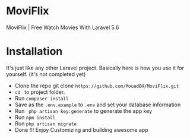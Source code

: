 # MoviFlix
MoviFlix | Free Watch Movies With Laravel 5.6

# Installation
It's just like any other Laravel project. Basically here is how you use it for yourself. (it's not completed yet)

* Clone the repo git clone ` https://github.com/MouadBH/MoviFlix.git `
* `cd ` to project folder. 
* Run ` composer install `
* Save as the `.env.example` to `.env` and set your database information 
* Run ` php artisan key:generate` to generate the app key
* Run ` npm install ` 
* Run ` php artisan migrate ` 
* Done !!! Enjoy Customizing and building awesome app 
